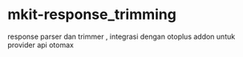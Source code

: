 # mkit-response_trimming
response parser dan trimmer , integrasi dengan otoplus addon untuk provider api otomax
